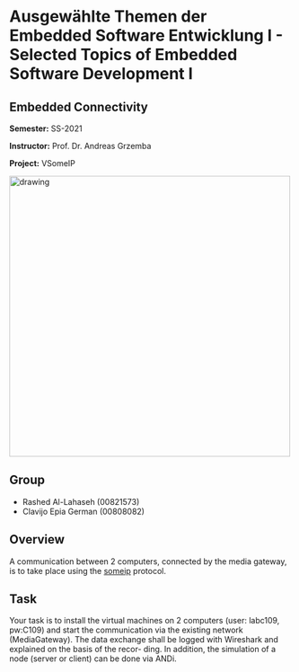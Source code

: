 # Ausgewählte Themen der Embedded Software Entwicklung I - Selected Topics of Embedded Software Development I
## Embedded Connectivity

**Semester:** SS-2021

**Instructor:** Prof. Dr. Andreas Grzemba

**Project:** VSomeIP


<img src="https://technica-engineering.de/wp-content/uploads/2018/06/mediagateway-b-1200x1200.jpg" alt="drawing" width="500"/>

## Group
- Rashed Al-Lahaseh (00821573)
- Clavijo Epia German (00808082)

## Overview
A communication between 2 computers, connected by the media gateway, is to take place using the [someip](https://github.com/GENIVI/vsomeip) protocol.

## Task
Your task is to install the virtual machines on 2 computers (user: labc109, pw:C109) and start the communication via the existing network (MediaGateway).
The data exchange shall be logged with Wireshark and explained on the basis of the recor- ding.
In addition, the simulation of a node (server or client) can be done via ANDi.
